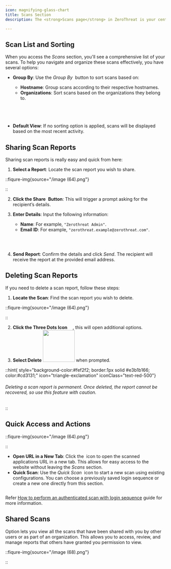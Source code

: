 ```yaml
---
icon: magnifying-glass-chart
title: Scans Section
description: The <strong>Scans page</strong> in ZeroThreat is your central hub for managing and viewing all scan activities. Here, you can access details about scans you've performed and those that have been shared with you.

---
```


## Scan List and Sorting

When you access the _Scans_ section, you'll see a comprehensive list of your scans. To help you navigate and organize these scans effectively, you have several options:

*   **Group By**: Use the _Group By_ <img src="/image (54).png" alt="" data-size="line" style="display:inline"> button to sort scans based on:

    * **Hostname**: Group scans according to their respective hostnames.
    * **Organizations**: Sort scans based on the organizations they belong to.

    
    <img src="/image (53).png" alt="" data-size="line" style="display:block; margin:35px auto;">

* **Default View**: If no sorting option is applied, scans will be displayed based on the most recent activity.

## Sharing Scan Reports

Sharing scan reports is really easy and quick from here:

1. **Select a Report**: Locate the scan report you wish to share.

::fiqure-img{source="/image (64).png"}
<!-- <img src="/image (64).png" alt="" > -->
::

2. **Click the Share** <img src="/image (59).png" alt="" style="display:inline"> **Button**: This will trigger a prompt asking for the recipient’s details.
3.  **Enter Details**: Input the following information:

    * **Name**: For example, `"Zerothreat Admin"`.
    * **Email ID**: For example, `"zerothreat.example@zerothreat.com"`.

    <img src="/image (76).png" alt="" style="display:block; margin:30px auto;">

    <!-- ::fiqure-img{source="/image (76).png"} -->
    <!-- <img src="/image (76).png" alt="" > -->
    <!-- :: -->
    <!-- &#x20;                                            ![](https://karms-organization.gitbook.io/~gitbook/image?url=https%3A%2F%2F1825008717-files.gitbook.io%2F%7E%2Ffiles%2Fv0%2Fb%2Fgitbook-x-prod.appspot.com%2Fo%2Fspaces%252Fs6Y7hKb1RwZWFZo4EnUm%252Fuploads%252F8RkRXIyuDKWHhOBsfsUg%252Fimage.png%3Falt%3Dmedia%26token%3D05ebf001-76b7-4dc9-8cb4-5c3e2fe77468\&width=768\&dpr=4\&quality=100\&sign=d524d320\&sv=1) -->
4. **Send Report**: Confirm the details and click _Send_. The recipient will receive the report at the provided email address.

## Deleting Scan Reports

If you need to delete a scan report, follow these steps:

1. **Locate the Scan**: Find the scan report you wish to delete.

::fiqure-img{source="/image (64).png"}
<!-- <img src="/image (64).png" alt="" > -->
::

2. **Click the Three Dots Icon** <img src="/image (62).png" width="13px" alt="" style="display:inline">, this will open additional options.
3. **Select Delete** <img src="/image (61).png" alt="" width="100px" style="display:inline"> when prompted.

::hint{ style="background-color:#fef2f2; border:1px solid #e3b1b166; color:#cd3131;" icon="triangle-exclamation" iconClass="text-red-500"}


###### Deleting a scan report is permanent. Once deleted, the report cannot be recovered, so use this feature with caution.
::

## Quick Access and Actions


::fiqure-img{source="/image (64).png"}
<!-- <img src="/image (64).png" alt="" > -->
::


* **Open URL in a New Tab**: Click the <img src="/image (63).png" alt="" style="display:inline"> icon to open the scanned applications URL in a new tab. This allows for easy access to the website without leaving the _Scans_ section.
* **Quick Scan**: Use the _Quick Scan_ <img src="/image (65).png" alt="" style="display:inline"> icon to start a new scan using existing configurations. You can choose a previously saved login sequence or create a new one directly from this section.

<img src="/image (66).png" alt="">

Refer [How to perform an authenticated scan with login sequence](../getting-started/authenticated-scan/scan-with-login-sequence.md#how-to-perform-an-authenticated-scan-with-login-sequence "mention") guide for more information.&#x20;

## Shared Scans

<img src="/image (67).png" alt="" style="display:block"> Option lets you view all the scans that have been shared with you by other users or as part of an organization. This allows you to access, review, and manage reports that others have granted you permission to view.

::fiqure-img{source="/image (68).png"}
<!-- <img src="/image (68).png" alt="" > -->
::

